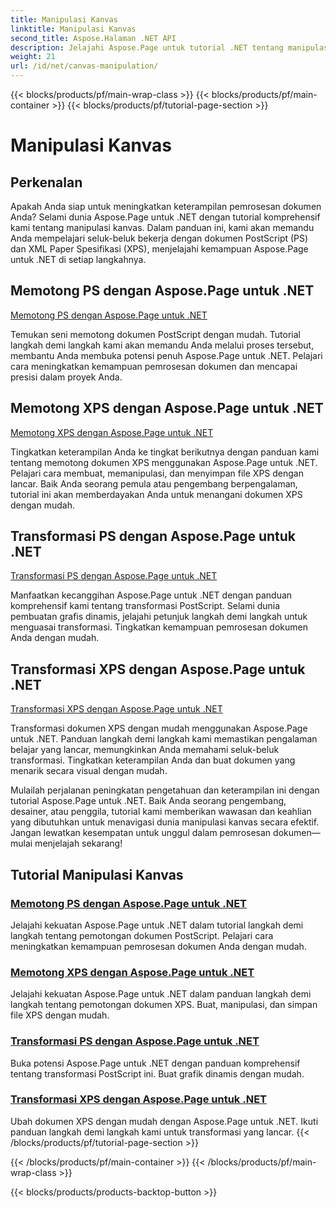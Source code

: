 ```yaml
---
title: Manipulasi Kanvas
linktitle: Manipulasi Kanvas
second_title: Aspose.Halaman .NET API
description: Jelajahi Aspose.Page untuk tutorial .NET tentang manipulasi kanvas. Memotong dan mengubah dokumen PS dan XPS menjadi mudah. Tingkatkan keterampilan pemrosesan dokumen Anda.
weight: 21
url: /id/net/canvas-manipulation/
---
```


{{< blocks/products/pf/main-wrap-class >}}
{{< blocks/products/pf/main-container >}}
{{< blocks/products/pf/tutorial-page-section >}}

# Manipulasi Kanvas


## Perkenalan

Apakah Anda siap untuk meningkatkan keterampilan pemrosesan dokumen Anda? Selami dunia Aspose.Page untuk .NET dengan tutorial komprehensif kami tentang manipulasi kanvas. Dalam panduan ini, kami akan memandu Anda mempelajari seluk-beluk bekerja dengan dokumen PostScript (PS) dan XML Paper Spesifikasi (XPS), menjelajahi kemampuan Aspose.Page untuk .NET di setiap langkahnya.

## Memotong PS dengan Aspose.Page untuk .NET
[Memotong PS dengan Aspose.Page untuk .NET](./clippingps/)

Temukan seni memotong dokumen PostScript dengan mudah. Tutorial langkah demi langkah kami akan memandu Anda melalui proses tersebut, membantu Anda membuka potensi penuh Aspose.Page untuk .NET. Pelajari cara meningkatkan kemampuan pemrosesan dokumen dan mencapai presisi dalam proyek Anda.

## Memotong XPS dengan Aspose.Page untuk .NET
[Memotong XPS dengan Aspose.Page untuk .NET](./clippingxps/)

Tingkatkan keterampilan Anda ke tingkat berikutnya dengan panduan kami tentang memotong dokumen XPS menggunakan Aspose.Page untuk .NET. Pelajari cara membuat, memanipulasi, dan menyimpan file XPS dengan lancar. Baik Anda seorang pemula atau pengembang berpengalaman, tutorial ini akan memberdayakan Anda untuk menangani dokumen XPS dengan mudah.

## Transformasi PS dengan Aspose.Page untuk .NET
[Transformasi PS dengan Aspose.Page untuk .NET](./transformationsps/)

Manfaatkan kecanggihan Aspose.Page untuk .NET dengan panduan komprehensif kami tentang transformasi PostScript. Selami dunia pembuatan grafis dinamis, jelajahi petunjuk langkah demi langkah untuk menguasai transformasi. Tingkatkan kemampuan pemrosesan dokumen Anda dengan mudah.

## Transformasi XPS dengan Aspose.Page untuk .NET
[Transformasi XPS dengan Aspose.Page untuk .NET](./transformationsxps/)

Transformasi dokumen XPS dengan mudah menggunakan Aspose.Page untuk .NET. Panduan langkah demi langkah kami memastikan pengalaman belajar yang lancar, memungkinkan Anda memahami seluk-beluk transformasi. Tingkatkan keterampilan Anda dan buat dokumen yang menarik secara visual dengan mudah.

Mulailah perjalanan peningkatan pengetahuan dan keterampilan ini dengan tutorial Aspose.Page untuk .NET. Baik Anda seorang pengembang, desainer, atau penggila, tutorial kami memberikan wawasan dan keahlian yang dibutuhkan untuk menavigasi dunia manipulasi kanvas secara efektif. Jangan lewatkan kesempatan untuk unggul dalam pemrosesan dokumen—mulai menjelajah sekarang!
## Tutorial Manipulasi Kanvas
### [Memotong PS dengan Aspose.Page untuk .NET](./clippingps/)
Jelajahi kekuatan Aspose.Page untuk .NET dalam tutorial langkah demi langkah tentang pemotongan dokumen PostScript. Pelajari cara meningkatkan kemampuan pemrosesan dokumen Anda dengan mudah.
### [Memotong XPS dengan Aspose.Page untuk .NET](./clippingxps/)
Jelajahi kekuatan Aspose.Page untuk .NET dalam panduan langkah demi langkah tentang pemotongan dokumen XPS. Buat, manipulasi, dan simpan file XPS dengan mudah.
### [Transformasi PS dengan Aspose.Page untuk .NET](./transformationsps/)
Buka potensi Aspose.Page untuk .NET dengan panduan komprehensif tentang transformasi PostScript ini. Buat grafik dinamis dengan mudah.
### [Transformasi XPS dengan Aspose.Page untuk .NET](./transformationsxps/)
Ubah dokumen XPS dengan mudah dengan Aspose.Page untuk .NET. Ikuti panduan langkah demi langkah kami untuk transformasi yang lancar.
{{< /blocks/products/pf/tutorial-page-section >}}

{{< /blocks/products/pf/main-container >}}
{{< /blocks/products/pf/main-wrap-class >}}

{{< blocks/products/products-backtop-button >}}
